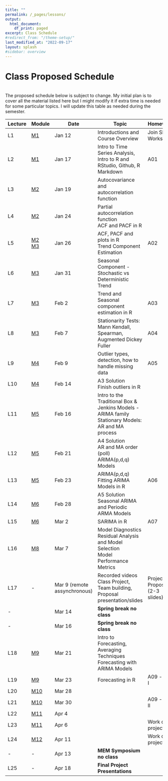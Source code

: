 ```yaml
---
title: ""
permalink: /_pages/lessons/
output:
  html_document:
    df_print: paged
excerpt: Class Schedule
#redirect_from: "/theme-setup/"
last_modified_at: "2022-09-17"
layout: splash
#sidebar: overview
---
```


# Class Proposed Schedule
<br>
The proposed schedule below is subject to change. My initial plan is to cover all the material listed here but I might modify it if extra time is needed for some particular topics. I will update this table as needed during the semester.


| Lecture | Module |   Date  | Topic | Homework |
|----|----|--------|--------------|----|
| L1 | <a href="/docs/modules/M1/" > M1 </a> | Jan 12 | Introductions and Course Overview  | Join Slack Workspace |
| L2 |   <a href="/docs/modules/M1/" > M1 </a> | Jan 17 | Intro to Time Series Analysis, Intro to R and RStudio, Github, R Markdown | A01 |
| L3 | <a href="/docs/modules/M2/" > M2 </a> | Jan 19 | Autocovariance and autocorrelation function | |
| L4 | <a href="/docs/modules/M2/" > M2 </a> | Jan 24 | Partial autocorrelation function <br> ACF and PACF in R| |
| L5 | <a href="/docs/modules/M2/" > M2 </a> <br> <a href="/docs/modules/M2/" > M3 </a>  | Jan 26 | ACF, PACF and plots in R <br> Trend Component Estimation| A02 |
| L6 | <a href="/docs/modules/M3/" > M3 </a> | Jan 31 | Seasonal Component - Stochastic vs Deterministic Trend |  |
| L7 | <a href="/docs/modules/M3/" > M3 </a> | Feb 2 | Trend and Seasonal component estimation in R | A03 |
| L8 | <a href="/docs/modules/M3/" > M3 </a> | Feb 7 | Stationarity Tests: Mann Kendall, Spearman, Augmented Dickey Fuller | A04 |
| L9 | <a href="/docs/modules/M4/" > M4 </a> | Feb 9 | Outlier types, detection, how to handle missing data| A05 |
| L10 | <a href="/docs/modules/M4/" > M4 </a> | Feb 14 | A3 Solution <br> Finish outliers in R <br>  |  |
| L11 | <a href="/docs/modules/M5/" > M5 </a> | Feb 16 | Intro to the Traditional Box & Jenkins Models - ARIMA family <br> Stationary Models: AR and MA process | |
| L12 | <a href="/docs/modules/M5/" > M5 </a> | Feb 21 | A4 Solution <br> AR and MA order (poll) <br> ARIMA(p,d,q) Models |  |
| L13 | <a href="/docs/modules/M5/" > M5 </a> | Feb 23 | ARIMA(p,d,q) <br> Fitting ARIMA Models in R <br>  | A06 |
| L14 | <a href="/docs/modules/M6/" > M6 </a> | Feb 28 | A5 Solution <br> Seasonal ARIMA and Periodic ARMA Models | |
| L15 | <a href="/docs/modules/M6/" > M6 </a> | Mar 2 |  SARIMA in R |  A07 |
| L16 | <a href="/docs/modules/M6/" > M8 </a> | Mar 7 | Model Diagnostics <br> Residual Analysis and Model Selection <br> Model Performance Metrics |  |
| L17 | - | Mar 9 (remote assynchronous) | Recorded videos <br> Class Project, Team building, Proposal presentation/slides | Project Proposal (2-3 slides) 
| - |  | Mar 14 | **Spring break no class** |  |
| - |  | Mar 16 | **Spring break no class** |  |
| L18 | <a href="/docs/modules/M9/" > M9 </a> | Mar 21 | Intro to Forecasting, Averaging Techniques <br> Forecasting with ARIMA Models|  |
| L19 | <a href="/docs/modules/M9/" > M9 </a> | Mar 23 | Forecasting in R  | A09 - part I |
| L20 | <a href="/docs/modules/M10/" > M10 </a> | Mar 28 |   |  |
| L21 | <a href="/docs/modules/M10/" > M10 </a> | Mar 30 |   |  A09 - part II |
| L22 | <a href="/docs/modules/M11/" > M11 </a> | Apr 4 |   |  |
| L23 | <a href="/docs/modules/M11/" > M11 </a> | Apr 6 |  | Work on project |
| L24 | <a href="/docs/modules/M12/" > M12 </a> | Apr 11 |  | Work on project |
| - | - | Apr 13  | **MEM Symposium no class** |  |
| L25 | - | Apr 18 |  **Final Project Presentations** |  |